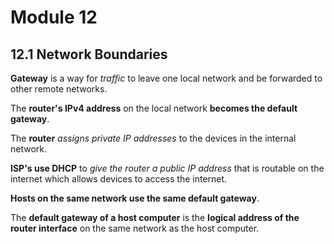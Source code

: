 # Module 12
## 12.1 Network Boundaries
**Gateway** is a way for *traffic* to leave one local network and be forwarded to other remote networks.  

The **router's IPv4 address** on the local network **becomes the default gateway**.  

The **router** *assigns private IP addresses* to the devices in the internal network.  

**ISP's use DHCP** to *give the router a public IP address* that is routable on the internet which allows devices to access the internet.  

**Hosts on the same network use the same default gateway**.  

The **default gateway of a host computer** is the **logical address of the router interface** on the same network as the host computer.  
